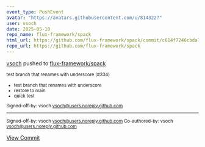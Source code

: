 ```yaml
---
event_type: PushEvent
avatar: "https://avatars.githubusercontent.com/u/814322?"
user: vsoch
date: 2025-05-10
repo_name: flux-framework/spack
html_url: https://github.com/flux-framework/spack/commit/c614f7246cbda74e09d31c14dc188dd803e12bef
repo_url: https://github.com/flux-framework/spack
---
```


<a href='https://github.com/vsoch' target='_blank'>vsoch</a> pushed to <a href='https://github.com/flux-framework/spack' target='_blank'>flux-framework/spack</a>

<small>test branch that renames with underscore (#334)

* test branch that renames with underscore
* restore to main
* quick test

Signed-off-by: vsoch <vsoch@users.noreply.github.com>

---------

Signed-off-by: vsoch <vsoch@users.noreply.github.com>
Co-authored-by: vsoch <vsoch@users.noreply.github.com></small>

<a href='https://github.com/flux-framework/spack/commit/c614f7246cbda74e09d31c14dc188dd803e12bef' target='_blank'>View Commit</a>